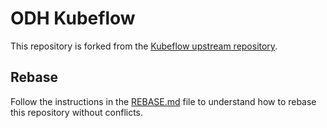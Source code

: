 # ODH Kubeflow

This repository is forked from the [Kubeflow upstream
repository](https://github.com/kubeflow/kubeflow).

## Rebase

Follow the instructions in the [REBASE.md](./REBASE.md) file to understand how
to rebase this repository without conflicts.  

